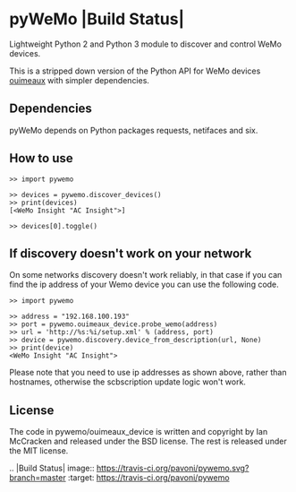 pyWeMo |Build Status|
======
Lightweight Python 2 and Python 3 module to discover and control WeMo devices.

This is a stripped down version of the Python API for WeMo devices [ouimeaux](https://github.com/iancmcc/ouimeaux) with simpler dependencies.

Dependencies
------------
pyWeMo depends on Python packages requests, netifaces and six.

How to use
----------

    >> import pywemo

    >> devices = pywemo.discover_devices()
    >> print(devices)
    [<WeMo Insight "AC Insight">]

    >> devices[0].toggle()
    
    
If discovery doesn't work on your network
----------
On some networks discovery doesn't work reliably, in that case if you can find the ip address of your Wemo device you can use the following code.

    >> import pywemo
    
    >> address = "192.168.100.193"
    >> port = pywemo.ouimeaux_device.probe_wemo(address)
    >> url = 'http://%s:%i/setup.xml' % (address, port)
    >> device = pywemo.discovery.device_from_description(url, None)
    >> print(device)
    <WeMo Insight "AC Insight">
    
Please note that you need to use ip addresses as shown above, rather than hostnames, otherwise the scbscription update logic won't work.

License
-------
The code in pywemo/ouimeaux_device is written and copyright by Ian McCracken and released under the BSD license. The rest is released under the MIT license.

.. |Build Status| image:: https://travis-ci.org/pavoni/pywemo.svg?branch=master
   :target: https://travis-ci.org/pavoni/pywemo
